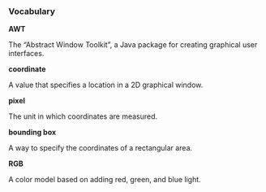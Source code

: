 ###  Vocabulary




**AWT**

The “Abstract Window Toolkit”, a Java package for creating graphical user interfaces.



**coordinate**

A value that specifies a location in a 2D graphical window.



**pixel**

The unit in which coordinates are measured.



**bounding box**

A way to specify the coordinates of a rectangular area.



**RGB**

A color model based on adding red, green, and blue light.